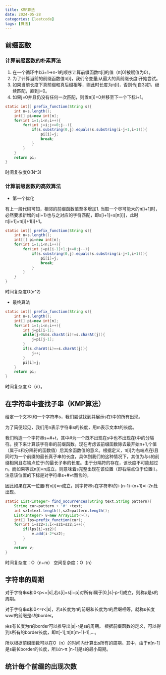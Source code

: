 ```yaml
---
title: KMP算法
date: 2024-05-28
categories: [leetcode]
tags: [算法]
---
```

## 前缀函数

### 计算前缀函数的朴素算法

1. 在一个循环中以i=1-\>n-1的顺序计算前缀函数π[i]的值（π[0]被赋值为0）。
2. 为了计算当前的前缀函数值π[i]，我们令变量j从最大的真前缀长度i开始尝试。
3. 如果当前长度下真前缀和真后缀相等，则此时长度为π[i]，否则令j自3减1，继续匹配，直到j=0。
4. 如果j=0并且仍没有任何一次匹配，则置π[i]=0并移至下一个下标i+1。

``` java
static int[] prefix_function(String s){
    int n=s.length();
    int[] pi=new int[n];
    for(int i=1;i<n;i++){
        for(int j=i;j>=0;j--){
            if(s.substring(0,j).equals(s.substring(i-j+1,i+1))){
                pi[i]=j;
                break;
            }
        }
    }
    return pi;
}

```

时间复杂度O(N^3)
### 计算前缀函数的高效算法

- 第一个优化

有上一段代码可知，相邻的前缀函数值至多增加1.
当取一个尽可能大的π[i+1]时，必然要求新增的s[i+1}也与之对应的字符匹配，即s[i+1]=s[π[i]]，此时π[i+1]=π[i]+1[i]+1。

``` java
static int[] prefix_function(String s){
    int n=s.length();
    int[[] pi=new int[n];
    for(int i=1;i<n;i++){
        for(int j=pi[i-1]+1;j>=0;j--){
            if(s.substring(0,j).equals(s.substring(i-j+1,i+1))){
                pi[i]=j;
                break;
            }
        }
    }
}

```

时间复杂度O(n^2)


- 最终算法

``` java
static int[] prefix_function(String s){
    int n=s.length();
    int[] pi=new int[n];
    for(int i=1;i<n;i++){
        int j=pi[i-1];
        while(j>0&&s.charAt(i)!=s.charAt(j)){
            j=pi[j-1];
        }
        if(s.charAt(i)==s.charAt(j)){
            j++;
        }
        pi[i]=j;
    }
    return pi;
}
```

时间复杂度 O（n）。

## 在字符串中查找子串（KMP算法）

给定一个文本t和一个字符串s，我们尝试找到并展示s在t中的所有出现。

为了简便起见，我们用n表示字符串s的长度，用m表示文本t的长度。

我们构造一个字符串s+#+t，其中#为一个既不出现在s中也不出现在t中的分隔符。接下来计算该字符串的前缀函数。现在考虑该前缀函数除去最开始n+1,个值（属于s和分隔符的函数值）后其余函数值的意义。根据定义，π[i]为右端点在i且同时为一个前缀的最长真子串的长度，具体到我们的这种情况下，其值为与s的前缀相同且右端点位于i的最长子串的长度。由于分隔符的存在，该长度不可能超过n。而如果等式π[i]=n成立，则意味着s完整出现在该位置（即右端点位于位置i）。注意该位置的下标是对字符串s+#+t而言的。

因此如果在某一位置i有π[i]=n成立，则字符串s在字符串t的i-(n-1)-(n+1)=i-2n处出现。


``` java
static List<Integer> find_occurrences(String text,String pattern){
    String cur=pattern + '#' +text;
    int sz1=text.length(),sz2=pattern.length();
    List<Integer> v=new ArrayList<>();
    int[] lps=prefix_function(cur);
    for(int i=sz2+1;i<=sz1+sz2;i++){
        if(lps[i]=sz2){
            v.add(i-2*sz2);
        }
    }
    return v;
}

```

时间复杂度：O（n+m）
空间复杂度：O（n）
## 字符串的周期

对于字符串s和0<p<=|s|,若s[i]=s[i+p]对所有i属于[0,|s|-p-1]成立，则称p是s的周期。

对于字符串s和0<=r<|s|，若s长度为r的前缀和长度为r的后缀相等，就称s长度wwr的前缀是s的border。

由s有长度为r的border可以推导出|s|-r是s的周期。
根据前缀函数的定义，可以得到s所有的border长度，即π[-1],π[π[m-1]-1],...。

所以根据前缀函数可以在O（n）的时间内计算出s所有的周期。其中，由于π[n-1]是s最长border的长度，所以n-π [n-1]是s的最小周期。
## 统计每个前缀的出现次数



